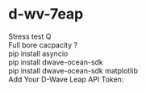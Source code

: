 # d-wv-7eap  
Stress test Q  
Full bore cacpacity  ?   
pip install asyncio  
pip install dwave-ocean-sdk   
pip install dwave-ocean-sdk matplotlib  
Add Your D-Wave Leap API Token:  
